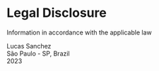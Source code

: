 # Legal Disclosure

Information in accordance with the applicable law

Lucas Sanchez\
São Paulo - SP, Brazil\
2023
